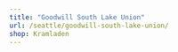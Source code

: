 ```yaml
---
title: "Goodwill South Lake Union"
url: /seattle/goodwill-south-lake-union/
shop: Kramladen
---
```

